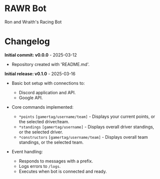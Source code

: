 # RAWR Bot

Ron and Wraith's Racing Bot

# Changelog

**Initial commit: v0.0.0** - 2025-03-12

- Repository created with 'README.md'.

**Initial release: v0.1.0** - 2025-03-16

- Basic bot setup with connections to:

  - Discord application and API.
  - Google API.

- Core commands implemented:

  - `*points` `[gamertag/username/team]` - Displays your current points, or the selected driver/team.
  - `*standings` `[gamertag/username]` - Displays overall driver standings, or the selected driver.
  - `*constructors` `[gamertag/username/team]` - Displays overall team standings, or the selected team.

- Event handling:

  - Responds to messages with a prefix.
  - Logs errors to `/logs`.
  - Executes when bot is connected and ready.

